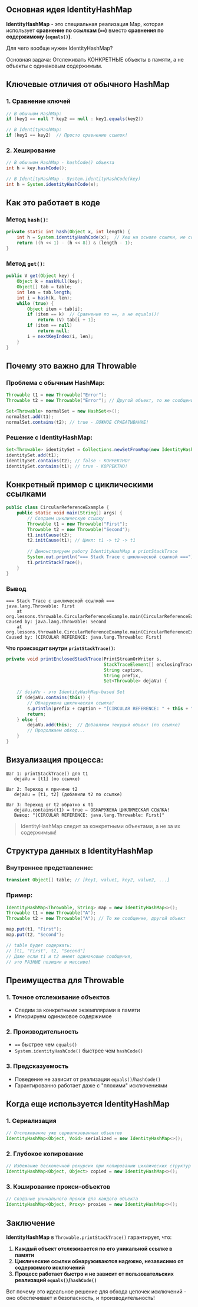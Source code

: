 ## Основная идея IdentityHashMap

**IdentityHashMap** - это специальная реализация Map, которая использует **сравнение по ссылкам (`==`)** вместо **сравнения по содержимому (`equals()`)**.

Для чего вообще нужен IdentityHashMap?

Основная задача: Отслеживать КОНКРЕТНЫЕ объекты в памяти, а не объекты с одинаковым содержимым.

## Ключевые отличия от обычного HashMap

### 1. Сравнение ключей
```java
// В обычном HashMap:
if (key1 == null ? key2 == null : key1.equals(key2))

// В IdentityHashMap:
if (key1 == key2)  // Просто сравнение ссылок!
```

### 2. Хеширование
```java
// В обычном HashMap - hashCode() объекта
int h = key.hashCode();

// В IdentityHashMap - System.identityHashCode(key)
int h = System.identityHashCode(x);
```

## Как это работает в коде

### Метод `hash()`:
```java
private static int hash(Object x, int length) {
    int h = System.identityHashCode(x);  // Хеш на основе ссылки, не содержимого
    return ((h << 1) - (h << 8)) & (length - 1);
}
```

### Метод `get()`:
```java
public V get(Object key) {
    Object k = maskNull(key);
    Object[] tab = table;
    int len = tab.length;
    int i = hash(k, len);
    while (true) {
        Object item = tab[i];
        if (item == k)  // Сравнение по ==, а не equals()!
            return (V) tab[i + 1];
        if (item == null)
            return null;
        i = nextKeyIndex(i, len);
    }
}
```

## Почему это важно для Throwable

### Проблема с обычным HashMap:
```java
Throwable t1 = new Throwable("Error");
Throwable t2 = new Throwable("Error"); // Другой объект, то же сообщение

Set<Throwable> normalSet = new HashSet<>();
normalSet.add(t1);
normalSet.contains(t2); // true - ЛОЖНОЕ СРАБАТЫВАНИЕ!
```

### Решение с IdentityHashMap:
```java
Set<Throwable> identitySet = Collections.newSetFromMap(new IdentityHashMap<>());
identitySet.add(t1);
identitySet.contains(t2); // false - КОРРЕКТНО!
identitySet.contains(t1); // true - КОРРЕКТНО!
```

## Конкретный пример с циклическими ссылками

```java
public class CircularReferenceExample {
    public static void main(String[] args) {
        // Создаем циклическую ссылку
        Throwable t1 = new Throwable("First");
        Throwable t2 = new Throwable("Second"); 
        t1.initCause(t2);
        t2.initCause(t1); // Цикл: t1 -> t2 -> t1
        
        // Демонстрируем работу IdentityHashMap в printStackTrace
        System.out.println("=== Stack Trace с циклической ссылкой ===");
        t1.printStackTrace();
    }
}
```

### **Вывод**
```
=== Stack Trace с циклической ссылкой ===
java.lang.Throwable: First
	at org.lessons.throwable.CircularReferenceExample.main(CircularReferenceExample.java:6)
Caused by: java.lang.Throwable: Second
	at org.lessons.throwable.CircularReferenceExample.main(CircularReferenceExample.java:7)
Caused by: [CIRCULAR REFERENCE: java.lang.Throwable: First]
```

**Что происходит внутри `printStackTrace()`:**

```java
private void printEnclosedStackTrace(PrintStreamOrWriter s,
                                     StackTraceElement[] enclosingTrace,
                                     String caption,
                                     String prefix,
                                     Set<Throwable> dejaVu) {
    
    // dejaVu - это IdentityHashMap-based Set
    if (dejaVu.contains(this)) {
        // Обнаружена циклическая ссылка!
        s.println(prefix + caption + "[CIRCULAR REFERENCE: " + this + "]");
        return;
    } else {
        dejaVu.add(this);  // Добавляем текущий объект (по ссылке)
        // Продолжаем обход...
    }
}
```

## Визуализация процесса:

```
Шаг 1: printStackTrace() для t1
   dejaVu = [t1] (по ссылке)

Шаг 2: Переход к причине t2
   dejaVu = [t1, t2] (добавили t2 по ссылке)

Шаг 3: Переход от t2 обратно к t1
   dejaVu.contains(t1) = true ← ОБНАРУЖЕНА ЦИКЛИЧЕСКАЯ ССЫЛКА!
   Вывод: "[CIRCULAR REFERENCE: java.lang.Throwable: First]"
```
> IdentityHashMap следит за конкретными объектами, а не за их содержимым!

## Структура данных в IdentityHashMap

### Внутреннее представление:
```java
transient Object[] table; // [key1, value1, key2, value2, ...]
```

### Пример:
```java
IdentityHashMap<Throwable, String> map = new IdentityHashMap<>();
Throwable t1 = new Throwable("A");
Throwable t2 = new Throwable("A"); // То же сообщение, другой объект

map.put(t1, "First");
map.put(t2, "Second");

// table будет содержать:
// [t1, "First", t2, "Second"]
// Даже если t1 и t2 имеют одинаковые сообщения,
// это РАЗНЫЕ позиции в массиве!
```

## Преимущества для Throwable

### 1. **Точное отслеживание объектов**
- Следим за конкретными экземплярами в памяти
- Игнорируем одинаковое содержимое

### 2. **Производительность**
- `==` быстрее чем `equals()`
- `System.identityHashCode()` быстрее чем `hashCode()`

### 3. **Предсказуемость**
- Поведение не зависит от реализации `equals()`/`hashCode()`
- Гарантированно работает даже с "плохими" исключениями

## Когда еще используется IdentityHashMap

### 1. **Сериализация**
```java
// Отслеживание уже сериализованных объектов
IdentityHashMap<Object, Void> serialized = new IdentityHashMap<>();
```

### 2. **Глубокое копирование**
```java
// Избежание бесконечной рекурсии при копировании циклических структур
IdentityHashMap<Object, Object> copied = new IdentityHashMap<>();
```

### 3. **Кэширование прокси-объектов**
```java
// Создание уникального прокси для каждого объекта
IdentityHashMap<Object, Proxy> proxies = new IdentityHashMap<>();
```

## Заключение

**IdentityHashMap** в `Throwable.printStackTrace()` гарантирует, что:

1. **Каждый объект отслеживается по его уникальной ссылке в памяти**
2. **Циклические ссылки обнаруживаются надежно, независимо от содержимого исключений**
3. **Процесс работает быстро и не зависит от пользовательских реализаций `equals()`/`hashCode()`**

Вот почему это идеальное решение для обхода цепочек исключений - оно обеспечивает и безопасность, и производительность!